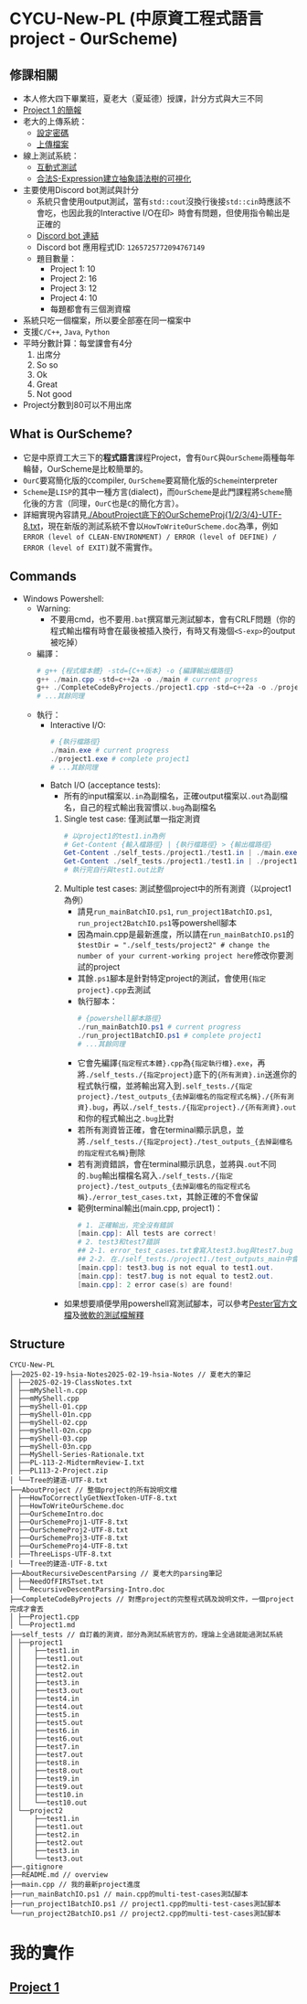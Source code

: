 # CYCU-New-PL (中原資工程式語言project - OurScheme)
## 修課相關
- 本人修大四下畢業班，夏老大（夏延德）授課，計分方式與大三不同
- [Project 1 的簡報](https://www.canva.com/design/DAGemJ7sLQI/X3aeWBckMJEJuJ5ks3dF7w/edit)
- 老大的上傳系統：
    - [設定密碼](https://pai.lab715.uk:5001/ChangePassword/)
    - [上傳檔案](https://pai.lab715.uk:5001/PL-PostCode/)
- 線上測試系統：
    - [互動式測試](https://cycu-ice-pl.github.io/website/#/OurScheme)
    - [合法S-Expression建立抽象語法樹的可視化](https://cycu-ice-pl.github.io/website/#/Visualize)
- 主要使用Discord bot測試與計分
    - 系統只會使用output測試，當有```std::cout```沒換行後接```std::cin```時應該不會吃，也因此我的Interactive I/O在印```> ```時會有問題，但使用指令輸出是正確的
    - [Discord bot 連結](https://discord.com/oauth2/authorize?client_id=1265725772094767149)
    - Discord bot 應用程式ID: ```1265725772094767149```
    - 題目數量：
        - Project 1: 10
        - Project 2: 16
        - Project 3: 12
        - Project 4: 10
        - 每題都會有三個測資檔
- 系統只吃一個檔案，所以要全部塞在同一檔案中
- 支援```C/C++```, ```Java```, ```Python```
- 平時分數計算：每堂課會有4分
    1. 出席分
    2. So so
    3. Ok
    4. Great
    0. Not good
- Project分數到80可以不用出席

## What is OurScheme?
- 它是中原資工大三下的**程式語言**課程Project，會有```OurC```與```OurScheme```兩種每年輪替，OurScheme是比較簡單的。
- ```OurC```要寫簡化版的```C```compiler, ```OurScheme```要寫簡化版的```Scheme```interpreter
- ```Scheme```是```LISP```的其中一種方言(dialect)，而```OurScheme```是此門課程將```Scheme```簡化後的方言（同理，```OurC```也是```C```的簡化方言）。
- 詳細實現內容請見[./AboutProject底下的OurSchemeProj{1/2/3/4}-UTF-8.txt](./AboutProject/)，現在新版的測試系統不會以```HowToWriteOurScheme.doc```為準，例如```ERROR (level of CLEAN-ENVIRONMENT) / ERROR (level of DEFINE) / ERROR (level of EXIT)```就不需實作。

## Commands
- Windows Powershell:
    - Warning:
        - 不要用cmd，也不要用```.bat```撰寫單元測試腳本，會有CRLF問題（你的程式輸出檔有時會在最後被插入換行，有時又有幾個```<S-exp>```的output被吃掉）
    - 編譯：
        ```powershell
        # g++ {程式檔本體} -std={C++版本} -o {編譯輸出檔路徑}
        g++ ./main.cpp -std=c++2a -o ./main # current progress
        g++ ./CompleteCodeByProjects./project1.cpp -std=c++2a -o ./project1 # complete project1
        # ...其餘同理
        ```
    - 執行：
        - Interactive I/O:
            ```powershell
            # {執行檔路徑}
            ./main.exe # current progress
            ./project1.exe # complete project1
            # ...其餘同理
            ```
        - Batch I/O (acceptance tests):
            - 所有的input檔案以```.in```為副檔名，正確output檔案以```.out```為副檔名，自己的程式輸出我習慣以```.bug```為副檔名
            1. Single test case: 僅測試單一指定測資
                ```powershell
                # 以project1的test1.in為例
                # Get-Content {輸入檔路徑} | {執行檔路徑} > {輸出檔路徑}
                Get-Content ./self_tests./project1./test1.in | ./main.exe > ./self_tests./project1./main_test1.bug
                Get-Content ./self_tests./project1./test1.in | ./project1.exe > ./self_tests./project1./project1_test1.bug
                # 執行完自行與test1.out比對
                ```
            2. Multiple test cases: 測試整個project中的所有測資（以project1為例）
                - 請見```run_mainBatchIO.ps1```, ```run_project1BatchIO.ps1```, ```run_project2BatchIO.ps1```等powershell腳本
                - 因為main.cpp是最新進度，所以請在```run_mainBatchIO.ps1```的```$testDir = "./self_tests/project2" # change the number of your current-working project here```修改你要測試的project
                - 其餘```.ps1```腳本是針對特定project的測試，會使用```{指定project}.cpp```去測試
                - 執行腳本：
                    ```powershell
                    # {powershell腳本路徑}
                    ./run_mainBatchIO.ps1 # current progress
                    ./run_project1BatchIO.ps1 # complete project1
                    # ...其餘同理
                    ```
                - 它會先編譯```{指定程式本體}.cpp```為```{指定執行檔}.exe```，再將```./self_tests./{指定project}```底下的```{所有測資}.in```送進你的程式執行檔，並將輸出寫入到```.self_tests./{指定project}./test_outputs_{去掉副檔名的指定程式名稱}./{所有測資}.bug```，再以```./self_tests./{指定project}./{所有測資}.out```和你的程式輸出之```.bug```比對
                - 若所有測資皆正確，會在terminal顯示訊息，並將```./self_tests./{指定project}./test_outputs_{去掉副檔名的指定程式名稱}```刪除
                - 若有測資錯誤，會在terminal顯示訊息，並將與```.out```不同的```.bug```輸出檔檔名寫入```./self_tests./{指定project}./test_outputs_{去掉副檔名的指定程式名稱}./error_test_cases.txt```，其餘正確的不會保留
                - 範例terminal輸出(main.cpp, project1)：
                    ```powershell
                    # 1. 正確輸出，完全沒有錯誤
                    [main.cpp]: All tests are correct!
                    # 2. test3和test7錯誤
                    ## 2-1. error_test_cases.txt會寫入test3.bug與test7.bug（各檔名自成一行）
                    ## 2-2. 在./self_tests./project1./test_outputs_main中會有三個檔案：error_test_cases.txt, test3.bug與test7.bug
                    [main.cpp]: test3.bug is not equal to test1.out.
                    [main.cpp]: test7.bug is not equal to test2.out.
                    [main.cpp]: 2 error case(s) are found!
                    ```
            - 如果想要順便學用powershell寫測試腳本，可以參考[Pester官方文檔](https://pester.dev/docs/quick-start)及[微軟的測試檔解釋](https://devblogs.microsoft.com/scripting/unit-testing-powershell-code-with-pester/)

## Structure
```
CYCU-New-PL
├──2025-02-19-hsia-Notes2025-02-19-hsia-Notes // 夏老大的筆記
│ ├──2025-02-19-ClassNotes.txt
│ ├──mMyShell-n.cpp
│ ├──mMyShell.cpp
│ ├──myShell-01.cpp
│ ├──myShell-01n.cpp
│ ├──myShell-02.cpp
│ ├──myShell-02n.cpp
│ ├──myShell-03.cpp
│ ├──myShell-03n.cpp
│ ├──MyShell-Series-Rationale.txt
│ ├──PL-113-2-MidtermReview-I.txt
│ ├──PL113-2-Project.zip
│ └──Tree的建造-UTF-8.txt
├──AboutProject // 整個project的所有說明文檔
│ ├──HowToCorrectlyGetNextToken-UTF-8.txt
│ ├──HowToWriteOurScheme.doc
│ ├──OurSchemeIntro.doc
│ ├──OurSchemeProj1-UTF-8.txt
│ ├──OurSchemeProj2-UTF-8.txt
│ ├──OurSchemeProj3-UTF-8.txt
│ ├──OurSchemeProj4-UTF-8.txt
│ ├──ThreeLisps-UTF-8.txt
│ └──Tree的建造-UTF-8.txt
├──AboutRecursiveDescentParsing // 夏老大的parsing筆記
│ ├──NeedOfFIRSTset.txt
│ └──RecursiveDescentParsing-Intro.doc
├──CompleteCodeByProjects // 對應project的完整程式碼及說明文件，一個project完成才會丟
│ ├──Project1.cpp
│ └──Project1.md
├──self_tests // 自訂義的測資，部分為測試系統官方的，理論上全過就能過測試系統
│ ├──project1
│ │   ├──test1.in
│ │   ├──test1.out
│ │   ├──test2.in
│ │   ├──test2.out
│ │   ├──test3.in
│ │   ├──test3.out
│ │   ├──test4.in
│ │   ├──test4.out
│ │   ├──test5.in
│ │   ├──test5.out
│ │   ├──test6.in
│ │   ├──test6.out
│ │   ├──test7.in
│ │   ├──test7.out
│ │   ├──test8.in
│ │   ├──test8.out
│ │   ├──test9.in
│ │   ├──test9.out
│ │   ├──test10.in
│ │   └──test10.out
│ └──project2
│     ├──test1.in
│     ├──test1.out
│     ├──test2.in
│     ├──test2.out
│     ├──test3.in
│     └──test3.out
├──.gitignore
├──README.md // overview
├──main.cpp // 我的最新project進度
├──run_mainBatchIO.ps1 // main.cpp的multi-test-cases測試腳本
├──run_project1BatchIO.ps1 // project1.cpp的multi-test-cases測試腳本
└──run_project2BatchIO.ps1 // project2.cpp的multi-test-cases測試腳本
```

# 我的實作
## [Project 1](./CompleteCodeByProjects/Project1.md)